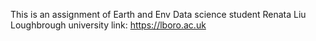 This is an assignment of Earth and Env Data science student
Renata Liu
Loughbrough university
link: https://lboro.ac.uk


